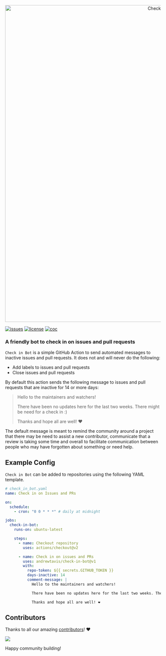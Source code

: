 <div align="center">
  <a href="https://github.com/andrewtavis/check-in-bot"><img src="https://raw.githubusercontent.com/andrewtavis/check-in-bot/main/.github/resources/CheckInBotkGitHubBanner.png" width=1024 alt="Check in Bot logo"></a>
</div>

[![issues](https://img.shields.io/github/issues/andrewtavis/check-in-bot?label=%20&logo=github)](https://github.com/andrewtavis/check-in-bot/issues)
[![license](https://img.shields.io/github/license/andrewtavis/check-in-bot.svg?label=%20)](https://github.com/andrewtavis/check-in-bot/blob/main/LICENSE.txt)
[![coc](https://img.shields.io/badge/Contributor%20Covenant-ff69b4.svg)](https://github.com/andrewtavis/check-in-bot/blob/main/.github/CODE_OF_CONDUCT.md)

### A friendly bot to check in on issues and pull requests

`Check in Bot` is a simple GitHub Action to send automated messages to inactive issues and pull requests. It does not and will never do the following:

- Add labels to issues and pull requests
- Close issues and pull requests

By default this action sends the following message to issues and pull requests that are inactive for 14 or more days:

> Hello to the maintainers and watchers!
>
> There have been no updates here for the last two weeks. There might be need for a check in :)
>
> Thanks and hope all are well! ❤️

The default message is meant to remind the community around a project that there may be need to assist a new contributor, communicate that a review is taking some time and overall to facilitate communication between people who may have forgotten about something or need help.

## Example Config

`Check in Bot` can be added to repositories using the following YAML template.

```yaml
# check_in_bot.yaml
name: Check in on Issues and PRs

on:
  schedule:
    - cron: "0 0 * * *" # daily at midnight

jobs:
  check-in-bot:
    runs-on: ubuntu-latest

    steps:
      - name: Checkout repository
        uses: actions/checkout@v2

      - name: Check in on issues and PRs
        uses: andrewtavis/check-in-bot@v1
        with:
          repo-token: ${{ secrets.GITHUB_TOKEN }}
          days-inactive: 14
          comment-message: |
            Hello to the maintainers and watchers!

            There have been no updates here for the last two weeks. There might be need for a check in :)

            Thanks and hope all are well! ❤️
```

## Contributors

Thanks to all our amazing [contributors](https://github.com/andrewtavis/check-in-bot/graphs/contributors)! ❤️

<a href="https://github.com/andrewtavis/check-in-bot/graphs/contributors">
  <img src="https://contrib.rocks/image?repo=andrewtavis/check-in-bot" />
</a>

Happy community building!
